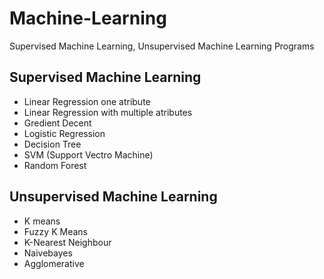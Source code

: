 # Machine-Learning
Supervised Machine Learning, Unsupervised Machine Learning Programs

## Supervised Machine Learning

- Linear Regression one atribute
- Linear Regression with multiple atributes
- Gredient Decent 
- Logistic Regression 
- Decision Tree
- SVM (Support Vectro Machine)
- Random Forest

## Unsupervised Machine Learning

- K means
- Fuzzy K Means
- K-Nearest Neighbour
- Naivebayes
- Agglomerative

